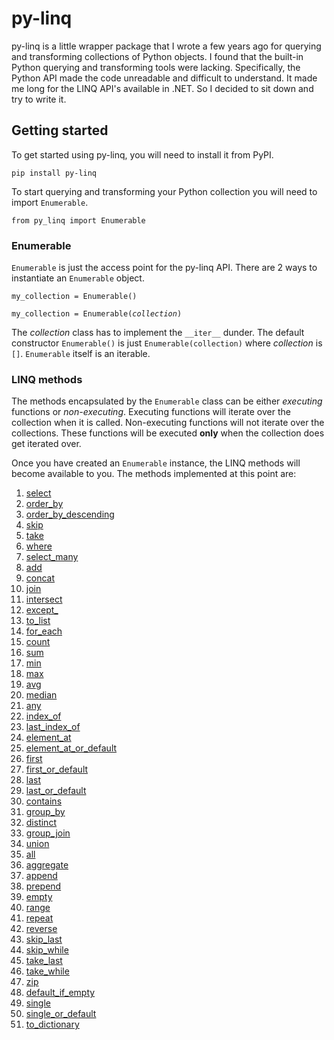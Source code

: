 # py-linq #

py-linq is a little wrapper package that I wrote a few years ago for querying and transforming collections of Python objects. I found that the built-in Python querying and transforming tools were lacking. Specifically, the Python API made the code unreadable and difficult to understand. It made me long for the LINQ API's available in .NET. So I decided to sit down and try to write it.

## Getting started ##

To get started using py-linq, you will need to install it from PyPI.

`pip install py-linq`

To start querying and transforming your Python collection you will need to import `Enumerable`.

`from py_linq import Enumerable`

### Enumerable ###

`Enumerable` is just the access point for the py-linq API. There are 2 ways to instantiate an `Enumerable` object.

<pre>
<code>my_collection = Enumerable()<br>
my_collection = Enumerable(<i>collection</i>)
</code></pre>

The _collection_ class has to implement the `__iter__` dunder. The default constructor `Enumerable()` is just `Enumerable(collection)` where _collection_ is `[]`. `Enumerable` itself is an iterable.

### LINQ methods ###

The methods encapsulated by the `Enumerable` class can be either _executing_ functions or _non-executing_. Executing functions will iterate over the collection when it is called. Non-executing functions will not iterate over the collections. These functions will be executed **only** when the collection does get iterated over.

Once you have created an `Enumerable` instance, the LINQ methods will become available to you. The methods implemented at this point are:

1. [select](/py-enumerable/select)
2. [order_by](/py-enumerable/order-by)
3. [order_by_descending](/py-enumerable/order-by-descending)
4. [skip](/py-enumerable/skip)
5. [take](/py-enumerable/take)
6. [where](/py-enumerable/where)
7. [select_many](/py-enumerable/select-many)
8. [add](/py-enumerable/add)
9. [concat](/py-enumerable/concat)
10. [join](/py-enumerable/join)
11. [intersect](/py-enumerable/intersect)
12. [except_](/py-enumerable/except)
13. [to_list](/py-enumerable/to-list)
14. [for_each](/py-enumerable/for-each)
15. [count](/py-enumerable/count)
16. [sum](/py-enumerable/sum)
17. [min](/py-enumerable/min)
18. [max](/py-enumerable/max)
19. [avg](/py-enumerable/avg)
20. [median](/py-enumerable/median)
21. [any](/py-enumerable/any)
22. [index_of](/py-enumerable/index-of)
23. [last_index_of](/py-enumerable/last-index-of)
24. [element_at](/py-enumerable/element-at)
25. [element_at_or_default](/py-enumerable/element-at-or-default)
26. [first](/py-enumerable/first)
27. [first_or_default](/py-enumerable/first-or-default)
28. [last](/py-enumerable/last)
29. [last_or_default](/py-enumerable/last-or-default)
30. [contains](/py-enumerable/contains)
31. [group_by](/py-enumerable/group-by)
32. [distinct](/py-enumerable/distinct)
33. [group_join](/py-enumerable/group-join)
34. [union](/py-enumerable/union)
35. [all](/py-enumerable/all)
36. [aggregate](/py-enumerable/aggregate)
37. [append](/py-enumerable/append)
38. [prepend](/py-enumerable/prepend)
39. [empty](/py-enumerable/empty)
40. [range](/py-enumerable/range)
40. [repeat](/py-enumerable/repeat)
41. [reverse](/py-enumerable/reverse)
42. [skip_last](/py-enumerable/skip_last)
43. [skip_while](/py-enumerable/skip_while)
44. [take_last](/py-enumerable/take_last)
45. [take_while](/py-enumerable/take_while)
46. [zip](/py-enumerable/zip)
47. [default_if_empty](/py-enumerable/default_if_empty)
48. [single](/py-enumerable/single)
49. [single_or_default](/py-enumerable/single-or-default)
50. [to_dictionary](/py-enumerable/to-dictionary)